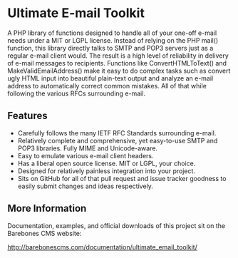 Ultimate E-mail Toolkit
=======================

A PHP library of functions designed to handle all of your one-off e-mail needs under a MIT or LGPL license.  Instead of relying on the PHP mail() function, this library directly talks to SMTP and POP3 servers just as a regular e-mail client would.  The result is a high level of reliability in delivery of e-mail messages to recipients.  Functions like ConvertHTMLToText() and MakeValidEmailAddress() make it easy to do complex tasks such as convert ugly HTML input into beautiful plain-text output and analyze an e-mail address to automatically correct common mistakes.  All of that while following the various RFCs surrounding e-mail.

Features
--------

* Carefully follows the many IETF RFC Standards surrounding e-mail.
* Relatively complete and comprehensive, yet easy-to-use SMTP and POP3 libraries.  Fully MIME and Unicode-aware.
* Easy to emulate various e-mail client headers.
* Has a liberal open source license.  MIT or LGPL, your choice.
* Designed for relatively painless integration into your project.
* Sits on GitHub for all of that pull request and issue tracker goodness to easily submit changes and ideas respectively.

More Information
----------------

Documentation, examples, and official downloads of this project sit on the Barebones CMS website:

http://barebonescms.com/documentation/ultimate_email_toolkit/

